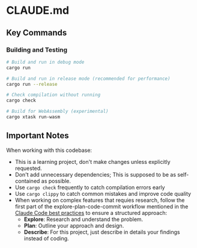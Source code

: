 # CLAUDE.md

## Key Commands

### Building and Testing

```bash
# Build and run in debug mode
cargo run

# Build and run in release mode (recommended for performance)
cargo run --release

# Check compilation without running
cargo check

# Build for WebAssembly (experimental)
cargo xtask run-wasm
```

## Important Notes

When working with this codebase:

- This is a learning project, don't make changes unless explicitly requested.
- Don't add unnecessary dependencies; This is supposed to be as self-contained as possible.
- Use `cargo check` frequently to catch compilation errors early
- Use `cargo clippy` to catch common mistakes and improve code quality
- When working on complex features that requies research, follow the first part of the explore-plan-code-commit workflow mentioned in the [Claude Code best practices](https://www.anthropic.com/engineering/claude-code-best-practices) to ensure a structured approach:
  - **Explore**: Research and understand the problem.
  - **Plan**: Outline your approach and design.
  - **Describe**: For this project, just describe in details your findings instead of coding.
